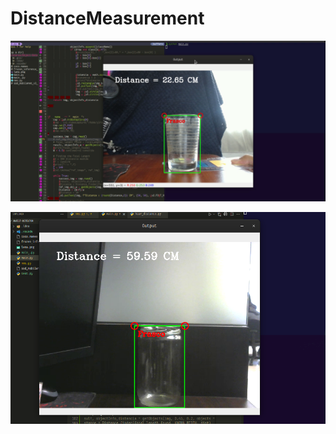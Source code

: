 # DistanceMeasurement

![imh](https://github.com/yerson001/DistanceMeasurement/blob/main/Selection_056.png)

![imh](https://github.com/yerson001/DistanceMeasurement/blob/main/Selection_057.png)

